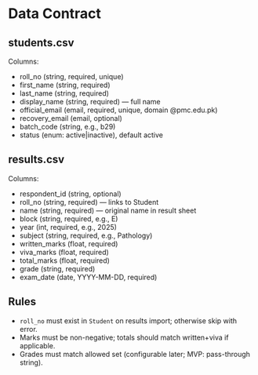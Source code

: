 # Data Contract

## students.csv
Columns:
- roll_no (string, required, unique)
- first_name (string, required)
- last_name (string, required)
- display_name (string, required) — full name
- official_email (email, required, unique, domain @pmc.edu.pk)
- recovery_email (email, optional)
- batch_code (string, e.g., b29)
- status (enum: active|inactive), default active

## results.csv
Columns:
- respondent_id (string, optional)
- roll_no (string, required) — links to Student
- name (string, required) — original name in result sheet
- block (string, required, e.g., E)
- year (int, required, e.g., 2025)
- subject (string, required, e.g., Pathology)
- written_marks (float, required)
- viva_marks (float, required)
- total_marks (float, required)
- grade (string, required)
- exam_date (date, YYYY-MM-DD, required)

## Rules
- `roll_no` must exist in `Student` on results import; otherwise skip with error.
- Marks must be non-negative; totals should match written+viva if applicable.
- Grades must match allowed set (configurable later; MVP: pass-through string).
